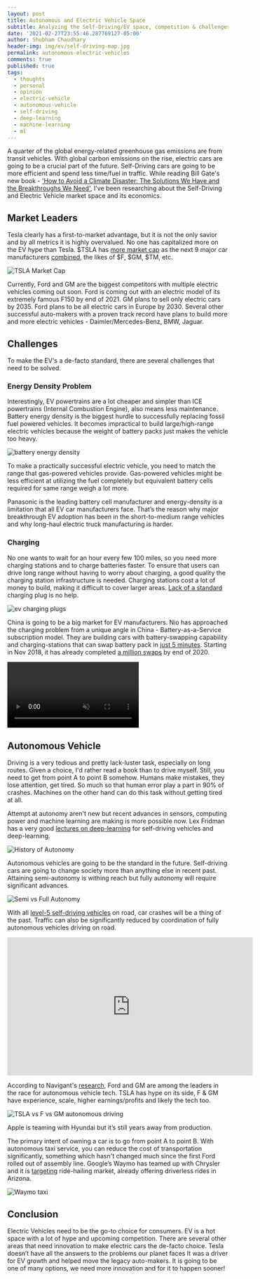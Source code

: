 ```yaml
---
layout: post
title: Autonomous and Electric Vehicle Space
subtitle: Analyzing the Self-Driving/EV space, competition & challenges
date: '2021-02-27T23:55:46.287769127-05:00'
author: Shubham Chaudhary
header-img: img/ev/self-driving-map.jpg
permalink: autonomous-electric-vehicles
comments: true
published: true
tags:
  - thoughts
  - personal
  - opinion
  - electric-vehicle
  - autonomous-vehicle
  - self-driving
  - deep-learning
  - machine-learning
  - ml
---
```


A quarter of the global energy-related greenhouse gas emissions are from transit vehicles.
With global carbon emissions on the rise, electric cars are going to be a crucial part of the future.
Self-Driving cars are going to be more efficient and spend less time/fuel in traffic.
While reading Bill Gate's new book - ['How to Avoid a Climate Disaster: The Solutions We Have and the Breakthroughs We Need'][gr-bg],
I've been researching about the Self-Driving and Electric Vehicle market space and its economics.

## Market Leaders
Tesla clearly has a first-to-market advantage, but it is not the only savior and by all metrics it is highly overvalued.
No one has capitalized more on the EV hype than Tesla. $TSLA has [more market cap][tsla-valuation] as the next 9 major car manufacturers [combined][tsla-next-nine], the likes of $F, $GM, $TM, etc.

![TSLA Market Cap]({{site.baseurl}}/img/ev/tsla-market-cap.png)

Currently, Ford and GM are the biggest competitors with multiple electric vehicles coming out soon.
Ford is coming out with an electric model of its extremely famous F150 by end of 2021.
GM plans to sell only electric cars by 2035.
Ford plans to be all electric cars in Europe by 2030.
Several other successful auto-makers with a proven track record have plans to build more and more electric vehicles - Daimler/Mercedes-Benz, BMW, Jaguar.

## Challenges
To make the EV's a de-facto standard, there are several challenges that need to be solved.

### Energy Density Problem
Interestingly, EV powertrains are a lot cheaper and simpler than ICE powertrains (Internal Combustion Engine), also means less maintenance.
Battery energy density is the biggest hurdle to successfully replacing fossil fuel powered vehicles.
It becomes impractical to build large/high-range electric vehicles because the weight of battery packs just makes the vehicle too heavy.

![battery energy density]({{site.baseurl}}/img/ev/battery-energy-density.jpg)

To make a practically successful electric vehicle, you need to match the range that gas-powered vehicles provide.
Gas-powered vehicles might be less efficient at utilizing the fuel completely but equivalent battery cells required for same range weigh a lot more.

Panasonic is the leading battery cell manufacturer and energy-density is a limitation that all EV car manufacturers face.
That’s the reason why major breakthrough EV adoption has been in the short-to-medium range vehicles and why long-haul electric truck manufacturing is harder.

### Charging
No one wants to wait for an hour every few 100 miles, so you need more charging stations and to charge batteries faster.
To ensure that users can drive long range without having to worry about charging, a good quality the charging station infrastructure is needed.
Charging stations cost a lot of money to build, making it difficult to cover larger areas.
[Lack of a standard][ev-charging-standards] charging plug is no help.

![ev charging plugs]({{site.baseurl}}/img/ev/ev-charging-plugs.jpg)

China is going to be a big market for EV manufacturers.
Nio has approached the charging problem from a unique angle in China - Battery-as-a-Service subscription model.
They are building cars with battery-swapping capability and charging-stations that can swap battery pack in [just 5 minutes][5-min-swap].
Starting in Nov 2018, it has already completed [a million swaps][nio-million-swaps] by end of 2020.

<video muted autoplay controls>
  <source src="{{site.baseurl}}/img/ev/battery-swap.mp4" type="video/mp4" alt="Battery Swap in Action">
</video>

## Autonomous Vehicle
Driving is a very tedious and pretty lack-luster task, especially on long routes.
Given a choice, I'd rather read a book than to drive myself.
Still, you need to get from point A to point B somehow.
Humans make mistakes, they lose attention, get tired.
So much so that human error play a part in 90% of crashes.
Machines on the other hand can do this task without getting tired at all.

Attempt at autonomy aren't new but recent advances in sensors, computing power and machine learning are making is more possible now.
Lex Fridman has a very good [lectures on deep-learning][dl-for-av-by-lex] for self-driving vehicles and deep-learning.

![History of Autonomy]({{site.baseurl}}/img/ev/autonomy-history.webp)

Autonomous vehicles are going to be the standard in the future.
Self-driving cars are going to change society more than anything else in recent past.
Attaining semi-autonomy is withing reach but fully autonomy will require significant advances.

![Semi vs Full Autonomy]({{site.baseurl}}/img/ev/semi-vs-full-autonomy.webp)

With all [level-5 self-driving vehicles][autonomy-levels] on road, car crashes will be a thing of the past.
Traffic can also be significantly reduced by coordination of fully autonomous vehicles driving on road.

<iframe width="560" height="315" src="https://www.youtube-nocookie.com/embed/4CZc3erc_l4" frameborder="0" allow="accelerometer; autoplay; clipboard-write; encrypted-media; gyroscope; picture-in-picture" allowfullscreen></iframe>

According to Navigant's [research][tsla-autonomous-vs-others], Ford and GM are among the leaders in the race for autonomous vehicle tech.
TSLA has hype on its side, F & GM have experience, scale, higher earnings/profits and likely the tech too.

![TSLA vs F vs GM autonomous driving]({{site.baseurl}}/img/ev/2020-navigant-av-leaderboard.webp)

Apple is teaming with Hyundai but it’s still years away from production.

The primary intent of owning a car is to go from point A to point B.
With autonomous taxi service, you can reduce the cost of transportation significantly, something which hasn't changed much since the first Ford rolled out of assembly line.
Google’s Waymo has teamed up with Chrysler and it is [targeting][waymo-robotaxi] ride-hailing market, already offering driverless rides in Arizona.

![Waymo taxi]({{site.baseurl}}/img/ev/waymo-on-road.gif)

## Conclusion
Electric Vehicles need to be the go-to choice for consumers.
EV is a hot space with a lot of hype and upcoming competition.
There are several other areas that need innovation to make electric cars the de-facto choice.
Tesla doesn’t have all the answers to the problems our planet faces
It was a driver for EV growth and helped move the legacy auto-makers.
It is going to be one of many options, we need more innovation and for it to happen sooner!

[tsla-autonomous-vs-others]: https://www.cnet.com/roadshow/news/self-driving-study-navigant-research-tesla-waymo-cruise/
[ev-charging-standards]: https://www.forbes.com/sites/bradtempleton/2019/12/19/competing-electric-car-charging-standards-can-be-easily-fixed/
[waymo-robotaxi]: https://blog.waymo.com/2020/10/waymo-is-opening-its-fully-driverless.html
[gr-bg]: https://www.goodreads.com/book/show/52275335-how-to-avoid-a-climate-disaster
[tsla-valuation]: https://wolfstreet.com/2021/01/02/tesla-finally-almost-hit-500000-deliveries-2-years-behind-its-2016-promise-for-a-global-market-share-of-0-7/
[tsla-next-nine]: https://www.cnbc.com/2020/12/14/tesla-valuation-more-than-nine-largest-carmakers-combined-why.html
[nio-million-swaps]: https://insideevs.com/news/448165/nio-completed-1-millionth-battery-swap/
[5-min-swap]: https://www.caranddriver.com/news/a33670482/nio-swappable-batteries-lease/
[waymo-on-road]: https://1.bp.blogspot.com/-duCbXB2_Q8Y/X35E0dr-gvI/AAAAAAAAFMA/6tlgpcsiOf0PtXWxSwqnESLQyBw2_FS9ACNcBGAsYHQ/s16000/Blog%2BPost%2BDriver%2B-%2BALT.gif
[battery-swap]: https://hmg-h-cdn.hearstapps.com/videos/batteryswap2-1598043032.mp4
[autonomy-levels]: https://www.theglobeandmail.com/globe-drive/self-driving-cars-are-going-to-dramatically-change-our-world-so-when-does-the-revolution-begin/article32650833/
[dl-for-av-by-lex]: https://www.youtube.com/playlist?list=PLrAXtmErZgOeY0lkVCIVafdGFOTi45amq
